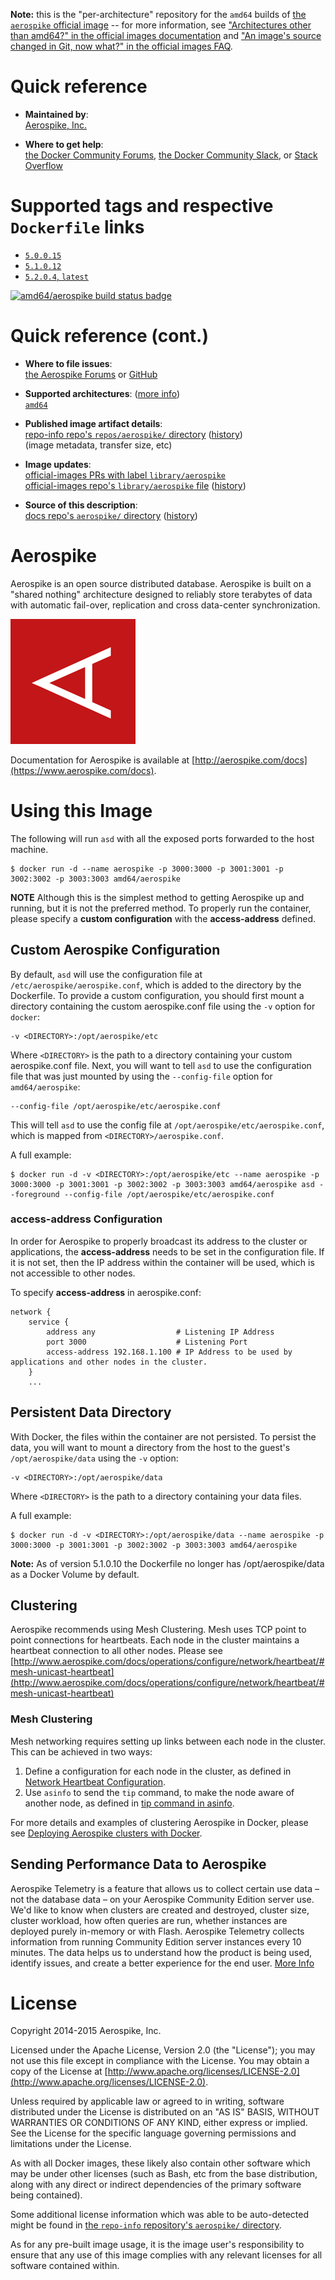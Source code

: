 <!--

********************************************************************************

WARNING:

    DO NOT EDIT "aerospike/README.md"

    IT IS AUTO-GENERATED

    (from the other files in "aerospike/" combined with a set of templates)

********************************************************************************

-->

**Note:** this is the "per-architecture" repository for the `amd64` builds of [the `aerospike` official image](https://hub.docker.com/_/aerospike) -- for more information, see ["Architectures other than amd64?" in the official images documentation](https://github.com/docker-library/official-images#architectures-other-than-amd64) and ["An image's source changed in Git, now what?" in the official images FAQ](https://github.com/docker-library/faq#an-images-source-changed-in-git-now-what).

# Quick reference

-	**Maintained by**:  
	[Aerospike, Inc.](https://github.com/aerospike/aerospike-server.docker)

-	**Where to get help**:  
	[the Docker Community Forums](https://forums.docker.com/), [the Docker Community Slack](https://dockr.ly/slack), or [Stack Overflow](https://stackoverflow.com/search?tab=newest&q=docker)

# Supported tags and respective `Dockerfile` links

-	[`5.0.0.15`](https://github.com/aerospike/aerospike-server.docker/blob/3650b3dff1a1972c91b4ba9d64ae1ad7ff93249f/Dockerfile)
-	[`5.1.0.12`](https://github.com/aerospike/aerospike-server.docker/blob/df2f6086fa8904d2cadc2c12209f96fabd9e7981/Dockerfile)
-	[`5.2.0.4`, `latest`](https://github.com/aerospike/aerospike-server.docker/blob/5c0d5692b165c432e932fad34d9a0be5fb7894e8/Dockerfile)

[![amd64/aerospike build status badge](https://img.shields.io/jenkins/s/https/doi-janky.infosiftr.net/job/multiarch/job/amd64/job/aerospike.svg?label=amd64/aerospike%20%20build%20job)](https://doi-janky.infosiftr.net/job/multiarch/job/amd64/job/aerospike/)

# Quick reference (cont.)

-	**Where to file issues**:  
	[the Aerospike Forums](https://discuss.aerospike.com) or [GitHub](https://github.com/aerospike/aerospike-server.docker/issues)

-	**Supported architectures**: ([more info](https://github.com/docker-library/official-images#architectures-other-than-amd64))  
	[`amd64`](https://hub.docker.com/r/amd64/aerospike/)

-	**Published image artifact details**:  
	[repo-info repo's `repos/aerospike/` directory](https://github.com/docker-library/repo-info/blob/master/repos/aerospike) ([history](https://github.com/docker-library/repo-info/commits/master/repos/aerospike))  
	(image metadata, transfer size, etc)

-	**Image updates**:  
	[official-images PRs with label `library/aerospike`](https://github.com/docker-library/official-images/pulls?q=label%3Alibrary%2Faerospike)  
	[official-images repo's `library/aerospike` file](https://github.com/docker-library/official-images/blob/master/library/aerospike) ([history](https://github.com/docker-library/official-images/commits/master/library/aerospike))

-	**Source of this description**:  
	[docs repo's `aerospike/` directory](https://github.com/docker-library/docs/tree/master/aerospike) ([history](https://github.com/docker-library/docs/commits/master/aerospike))

# Aerospike

Aerospike is an open source distributed database. Aerospike is built on a "shared nothing" architecture designed to reliably store terabytes of data with automatic fail-over, replication and cross data-center synchronization.

![logo](https://raw.githubusercontent.com/docker-library/docs/9944063c59872460e15f6ecb19c1419c8124752f/aerospike/logo.png)

Documentation for Aerospike is available at [http://aerospike.com/docs](https://www.aerospike.com/docs).

# Using this Image

The following will run `asd` with all the exposed ports forwarded to the host machine.

```console
$ docker run -d --name aerospike -p 3000:3000 -p 3001:3001 -p 3002:3002 -p 3003:3003 amd64/aerospike
```

**NOTE** Although this is the simplest method to getting Aerospike up and running, but it is not the preferred method. To properly run the container, please specify a **custom configuration** with the **access-address** defined.

## Custom Aerospike Configuration

By default, `asd` will use the configuration file at `/etc/aerospike/aerospike.conf`, which is added to the directory by the Dockerfile. To provide a custom configuration, you should first mount a directory containing the custom aerospike.conf file using the `-v` option for `docker`:

	-v <DIRECTORY>:/opt/aerospike/etc

Where `<DIRECTORY>` is the path to a directory containing your custom aerospike.conf file. Next, you will want to tell `asd` to use the configuration file that was just mounted by using the `--config-file` option for `amd64/aerospike`:

	--config-file /opt/aerospike/etc/aerospike.conf

This will tell `asd` to use the config file at `/opt/aerospike/etc/aerospike.conf`, which is mapped from `<DIRECTORY>/aerospike.conf`.

A full example:

```console
$ docker run -d -v <DIRECTORY>:/opt/aerospike/etc --name aerospike -p 3000:3000 -p 3001:3001 -p 3002:3002 -p 3003:3003 amd64/aerospike asd --foreground --config-file /opt/aerospike/etc/aerospike.conf
```

### access-address Configuration

In order for Aerospike to properly broadcast its address to the cluster or applications, the **access-address** needs to be set in the configuration file. If it is not set, then the IP address within the container will be used, which is not accessible to other nodes.

To specify **access-address** in aerospike.conf:

	network {
	    service {
	        address any                  # Listening IP Address
	        port 3000                    # Listening Port
	        access-address 192.168.1.100 # IP Address to be used by applications and other nodes in the cluster.
	    }
	    ...

## Persistent Data Directory

With Docker, the files within the container are not persisted. To persist the data, you will want to mount a directory from the host to the guest's `/opt/aerospike/data` using the `-v` option:

	-v <DIRECTORY>:/opt/aerospike/data

Where `<DIRECTORY>` is the path to a directory containing your data files.

A full example:

```console
$ docker run -d -v <DIRECTORY>:/opt/aerospike/data --name aerospike -p 3000:3000 -p 3001:3001 -p 3002:3002 -p 3003:3003 amd64/aerospike
```

**Note:** As of version 5.1.0.10 the Dockerfile no longer has /opt/aerospike/data as a Docker Volume by default.

## Clustering

Aerospike recommends using Mesh Clustering. Mesh uses TCP point to point connections for heartbeats. Each node in the cluster maintains a heartbeat connection to all other nodes. Please see [http://www.aerospike.com/docs/operations/configure/network/heartbeat/#mesh-unicast-heartbeat](http://www.aerospike.com/docs/operations/configure/network/heartbeat/#mesh-unicast-heartbeat)

### Mesh Clustering

Mesh networking requires setting up links between each node in the cluster. This can be achieved in two ways:

1.	Define a configuration for each node in the cluster, as defined in [Network Heartbeat Configuration](http://www.aerospike.com/docs/operations/configure/network/heartbeat/#mesh-unicast-heartbeat).
2.	Use `asinfo` to send the `tip` command, to make the node aware of another node, as defined in [tip command in asinfo](http://www.aerospike.com/docs/tools/asinfo/#tip).

For more details and examples of clustering Aerospike in Docker, please see [Deploying Aerospike clusters with Docker](http://www.aerospike.com/docs/deploy_guides/docker/).

## Sending Performance Data to Aerospike

Aerospike Telemetry is a feature that allows us to collect certain use data – not the database data – on your Aerospike Community Edition server use. We'd like to know when clusters are created and destroyed, cluster size, cluster workload, how often queries are run, whether instances are deployed purely in-memory or with Flash. Aerospike Telemetry collects information from running Community Edition server instances every 10 minutes. The data helps us to understand how the product is being used, identify issues, and create a better experience for the end user. [More Info](http://www.aerospike.com/aerospike-telemetry/)

# License

Copyright 2014-2015 Aerospike, Inc.

Licensed under the Apache License, Version 2.0 (the "License"); you may not use this file except in compliance with the License. You may obtain a copy of the License at [http://www.apache.org/licenses/LICENSE-2.0](http://www.apache.org/licenses/LICENSE-2.0).

Unless required by applicable law or agreed to in writing, software distributed under the License is distributed on an "AS IS" BASIS, WITHOUT WARRANTIES OR CONDITIONS OF ANY KIND, either express or implied. See the License for the specific language governing permissions and limitations under the License.

As with all Docker images, these likely also contain other software which may be under other licenses (such as Bash, etc from the base distribution, along with any direct or indirect dependencies of the primary software being contained).

Some additional license information which was able to be auto-detected might be found in [the `repo-info` repository's `aerospike/` directory](https://github.com/docker-library/repo-info/tree/master/repos/aerospike).

As for any pre-built image usage, it is the image user's responsibility to ensure that any use of this image complies with any relevant licenses for all software contained within.
